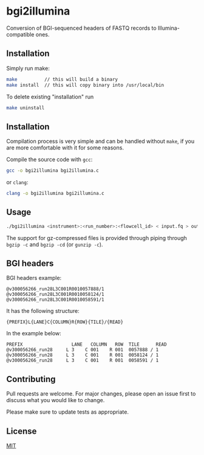 # bgi2illumina
Conversion of BGI-sequenced headers of FASTQ records to Illumina-compatible ones.

## Installation

Simply run make:
```bash
make          // this will build a binary
make install  // this will copy binary into /usr/local/bin
```
To delete existing "installation" run 
```bash
make uninstall
```

## Installation 

Compilation process is very simple and can be handled without `make`,
if you are more comfortable with it for some reasons.

Compile the source code with `gcc`:

```bash
gcc -o bgi2illumina bgi2illumina.c
```

or `clang`:
```bash
clang -o bgi2illumina bgi2illumina.c
```

## Usage

```bash
./bgi2illumina <instrument>:<run_number>:<flowcell_id> < input.fq > output.fq
```
The support for gz-compressed files is provided through piping through `bgzip -c` and `bgzip -cd` (or `gunzip -c`).

## BGI headers

BGI headers example:
```
@v300056266_run28L3C001R0010057888/1
@v300056266_run28L3C001R0010058124/1
@v300056266_run28L3C001R0010058591/1
```

It has the following structure:
```
{PREFIX}L{LANE}C{COLUMN}R{ROW}{TILE}/{READ}
```

In the example below:
```
PREFIX                  LANE   COLUMN   ROW  TILE      READ
@v300056266_run28     L 3    C 001    R 001  0057888 / 1
@v300056266_run28     L 3    C 001    R 001  0058124 / 1
@v300056266_run28     L 3    C 001    R 001  0058591 / 1
```



## Contributing
Pull requests are welcome. For major changes, please open an issue first to discuss what you would like to change.

Please make sure to update tests as appropriate.

## License
[MIT](https://choosealicense.com/licenses/mit/)
